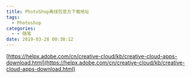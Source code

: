 ```yaml
---
title: PhotoShop离线包官方下载地址
tags:
  - Photoshop
categories:
  - - 随笔
date: 2019-03-28 00:38:12
---
```


[https://helpx.adobe.com/cn/creative-cloud/kb/creative-cloud-apps-download.html](https://helpx.adobe.com/cn/creative-cloud/kb/creative-cloud-apps-download.html)